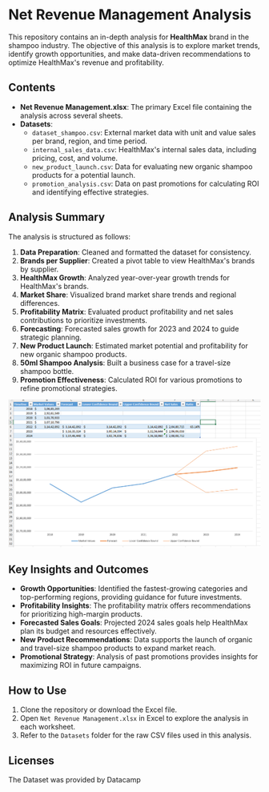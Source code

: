 
# Net Revenue Management Analysis

This repository contains an in-depth analysis for **HealthMax** brand in the shampoo industry. The objective of this analysis is to explore market trends, identify growth opportunities, and make data-driven recommendations to optimize HealthMax's revenue and profitability.

## Contents

- **Net Revenue Management.xlsx**: The primary Excel file containing the analysis across several sheets.
- **Datasets**:
  - `dataset_shampoo.csv`: External market data with unit and value sales per brand, region, and time period.
  - `internal_sales_data.csv`: HealthMax's internal sales data, including pricing, cost, and volume.
  - `new_product_launch.csv`: Data for evaluating new organic shampoo products for a potential launch.
  - `promotion_analysis.csv`: Data on past promotions for calculating ROI and identifying effective strategies.

## Analysis Summary

The analysis is structured as follows:

1. **Data Preparation**: Cleaned and formatted the dataset for consistency.
2. **Brands per Supplier**: Created a pivot table to view HealthMax's brands by supplier.
3. **HealthMax Growth**: Analyzed year-over-year growth trends for HealthMax's brands.
4. **Market Share**: Visualized brand market share trends and regional differences.
5. **Profitability Matrix**: Evaluated product profitability and net sales contributions to prioritize investments.
6. **Forecasting**: Forecasted sales growth for 2023 and 2024 to guide strategic planning.
7. **New Product Launch**: Estimated market potential and profitability for new organic shampoo products.
8. **50ml Shampoo Analysis**: Built a business case for a travel-size shampoo bottle.
9. **Promotion Effectiveness**: Calculated ROI for various promotions to refine promotional strategies.

![Forecasting](Forecasting.png)


## Key Insights and Outcomes

- **Growth Opportunities**: Identified the fastest-growing categories and top-performing regions, providing guidance for future investments.
- **Profitability Insights**: The profitability matrix offers recommendations for prioritizing high-margin products.
- **Forecasted Sales Goals**: Projected 2024 sales goals help HealthMax plan its budget and resources effectively.
- **New Product Recommendations**: Data supports the launch of organic and travel-size shampoo products to expand market reach.
- **Promotional Strategy**: Analysis of past promotions provides insights for maximizing ROI in future campaigns.

## How to Use

1. Clone the repository or download the Excel file.
2. Open `Net Revenue Management.xlsx` in Excel to explore the analysis in each worksheet.
3. Refer to the `Datasets` folder for the raw CSV files used in this analysis.

## Licenses
The Dataset was provided by Datacamp

